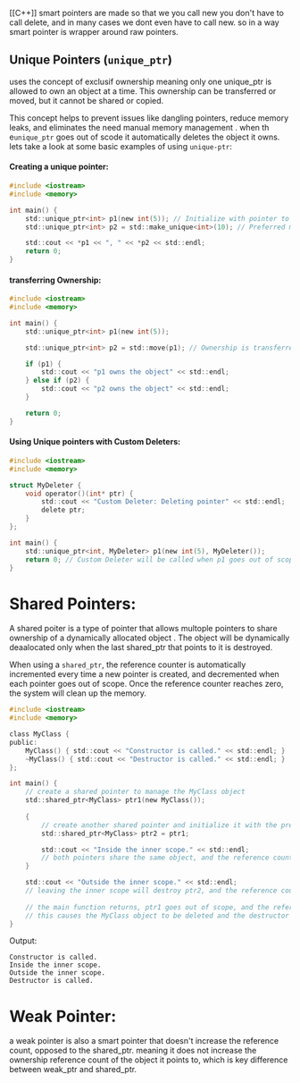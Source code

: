 [[C++]]
smart pointers are made so that we you call new you don't have to call delete, and in many cases we dont even have to call new.
so in a way smart pointer is wrapper around raw pointers.

## Unique Pointers (`unique_ptr`)
uses the concept of exclusif ownership meaning only one unique_ptr is allowed to own an object at a time. This ownership can be transferred or moved, but it cannot be shared or copied.

This concept helps to prevent issues like dangling pointers, reduce memory leaks, and eliminates the need manual memory management . when th e`unique_ptr` goes out of scode it automatically deletes the object it owns. lets take a look at some basic examples of using `unique-ptr`:
#### Creating a unique pointer:
``` c
#include <iostream>
#include <memory>

int main() {
    std::unique_ptr<int> p1(new int(5)); // Initialize with pointer to a new integer
    std::unique_ptr<int> p2 = std::make_unique<int>(10); // Preferred method (C++14 onwards)

    std::cout << *p1 << ", " << *p2 << std::endl;
    return 0;
}
```

#### transferring Ownership:
```C
#include <iostream>
#include <memory>

int main() {
    std::unique_ptr<int> p1(new int(5));

    std::unique_ptr<int> p2 = std::move(p1); // Ownership is transferred from p1 to p2

    if (p1) {
        std::cout << "p1 owns the object" << std::endl;
    } else if (p2) {
        std::cout << "p2 owns the object" << std::endl;
    }

    return 0;
}
```
#### Using Unique pointers with Custom Deleters:

``` C
#include <iostream>
#include <memory>

struct MyDeleter {
    void operator()(int* ptr) {
        std::cout << "Custom Deleter: Deleting pointer" << std::endl;
        delete ptr;
    }
};

int main() {
    std::unique_ptr<int, MyDeleter> p1(new int(5), MyDeleter());
    return 0; // Custom Deleter will be called when p1 goes out of scope
}
```



# Shared Pointers:

A shared poiter is a type of pointer that allows multople pointers to share ownership of a dynamically allocated object . The object will be dynamically deaalocated only when the last shared_ptr that points to it is destroyed.

When using a `shared_ptr`, the reference counter is automatically incremented every time a new pointer is created, and decremented when each pointer goes out of scope. Once the reference counter reaches zero, the system will clean up the memory.
```c
#include <iostream>
#include <memory>

class MyClass {
public:
    MyClass() { std::cout << "Constructor is called." << std::endl; }
    ~MyClass() { std::cout << "Destructor is called." << std::endl; }
};

int main() {
    // create a shared pointer to manage the MyClass object
    std::shared_ptr<MyClass> ptr1(new MyClass());
    
    {
        // create another shared pointer and initialize it with the previously created pointer
        std::shared_ptr<MyClass> ptr2 = ptr1;

        std::cout << "Inside the inner scope." << std::endl;
        // both pointers share the same object, and the reference counter has been increased to 2
    }

    std::cout << "Outside the inner scope." << std::endl;
    // leaving the inner scope will destroy ptr2, and the reference counter is decremented to 1
    
    // the main function returns, ptr1 goes out of scope, and the reference counter becomes 0
    // this causes the MyClass object to be deleted and the destructor is called
}
```

Output:

```
Constructor is called.
Inside the inner scope.
Outside the inner scope.
Destructor is called.
```

# Weak Pointer:

a weak pointer is also a smart pointer that doesn't increase the reference count, opposed to the shared_ptr.
meaning it does not increase the ownership reference count of the object it points to, which is key difference between weak_ptr and shared_ptr.
